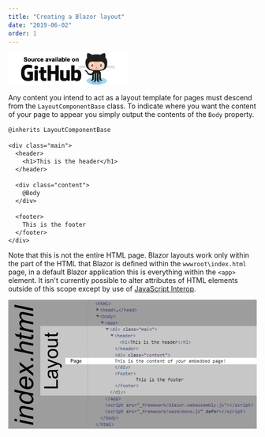 ```yaml
---
title: "Creating a Blazor layout"
date: "2019-06-02"
order: 1
---
```


[![](images/SourceLink.png)](https://github.com/mrpmorris/blazor-university/tree/master/src/Layouts/CreatingALayout)

Any content you intend to act as a layout template for pages must descend from the `LayoutComponentBase` class.
To indicate where you want the content of your page to appear you simply output the contents of the `Body` property.

```razor
@inherits LayoutComponentBase

<div class="main">
  <header>
    <h1>This is the header</h1>
  </header>

  <div class="content">
    @Body
  </div>

  <footer>
    This is the footer
  </footer>
</div>
```

Note that this is not the entire HTML page.
Blazor layouts work only within the part of the HTML that Blazor is defined within the `wwwroot\index.html` page,
in a default Blazor application this is everything within the `<app>` element.
It isn't currently possible to alter attributes of HTML elements outside of this scope except by use of [JavaScript Interop](http://blazor-university.com/javascript-interop/).

[![](images/Layout.png)](http://blazor-university.com/wp-content/uploads/2019/06/image.png)
